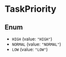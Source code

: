 # TaskPriority

## Enum

* `HIGH` (value: `"HIGH"`)
* `NORMAL` (value: `"NORMAL"`)
* `LOW` (value: `"LOW"`)
